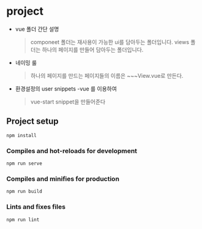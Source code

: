 # project

- vue 폴더 간단 설명

  > componeet 폴더는 재사용이 가능한 ui를 담아두는 폴더입니다.
  > views 폴더는 하나의 페이지를 만들어 담아두는 폴더입니다.

- 네이밍 룰

  > 하나의 페이지를 만드는 페이지들의 이름은 ~~~View.vue로 만든다.

- 환경설정의 user snippets -vue 를 이용하여
  > vue-start snippet을 만들어준다

## Project setup

```
npm install
```

### Compiles and hot-reloads for development

```
npm run serve
```

### Compiles and minifies for production

```
npm run build
```

### Lints and fixes files

```
npm run lint
```
